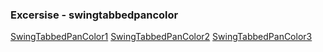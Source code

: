### Excersise - swingtabbedpancolor
[SwingTabbedPanColor1](https://github.com/Adhyashetty-bit/1workedexample/blob/main/5d_swing/SwingTabbedPanColor_1.png)
[SwingTabbedPanColor2](https://github.com/Adhyashetty-bit/1workedexample/blob/main/5d_swing/SwingTabbedPanColor_2.png)
[SwingTabbedPanColor3](https://github.com/Adhyashetty-bit/1workedexample/blob/main/5d_swing/SwingTabbedPanColor_3.png)
